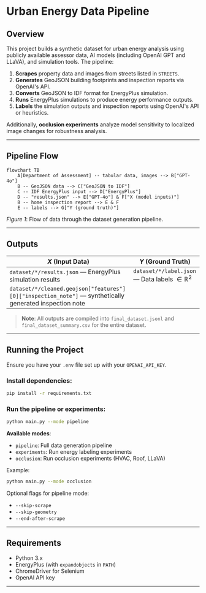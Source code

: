# Urban Energy Data Pipeline

## Overview
This project builds a synthetic dataset for urban energy analysis using publicly available assessor data, AI models (including OpenAI GPT and LLaVA), and simulation tools. The pipeline:

1. **Scrapes** property data and images from streets listed in `STREETS`.
2. **Generates** GeoJSON building footprints and inspection reports via OpenAI's API.
3. **Converts** GeoJSON to IDF format for EnergyPlus simulation.
4. **Runs** EnergyPlus simulations to produce energy performance outputs.
5. **Labels** the simulation outputs and inspection reports using OpenAI's API or heuristics.

Additionally, **occlusion experiments** analyze model sensitivity to localized image changes for robustness analysis.

---

## Pipeline Flow

```mermaid
flowchart TB
    A[Department of Assessment] -- tabular data, images --> B["GPT-4o"]
    B -- GeoJSON data --> C["GeoJSON to IDF"]
    C -- IDF EnergyPlus input --> D["EnergyPlus"]
    D -- "results.json" --> E["GPT-4o"] & F["X (model inputs)"]
    B -- home inspection report --> E & F
    E -- labels --> G["Y (ground truth)"]
```
_Figure 1_: Flow of data through the dataset generation pipeline.

---

## Outputs

| $X$ (Input Data) | $Y$ (Ground Truth) |
|------------------|--------------------|
| `dataset/*/results.json` — EnergyPlus simulation results | `dataset/*/label.json` — Data labels $\in \mathbb{R}^2$ |
| `dataset/*/cleaned.geojson["features"][0]["inspection_note"]` — synthetically generated inspection note | |

> **Note**: All outputs are compiled into `final_dataset.jsonl` and `final_dataset_summary.csv` for the entire dataset.

---

## Running the Project
Ensure you have your `.env` file set up with your `OPENAI_API_KEY`.

### Install dependencies:
```bash
pip install -r requirements.txt
```

### Run the pipeline or experiments:
```bash
python main.py --mode pipeline
```

**Available modes**:
- `pipeline`: Full data generation pipeline
- `experiments`: Run energy labeling experiments
- `occlusion`: Run occlusion experiments (HVAC, Roof, LLaVA)

Example:
```bash
python main.py --mode occlusion
```

Optional flags for pipeline mode:
- `--skip-scrape`
- `--skip-geometry`
- `--end-after-scrape`

---

## Requirements
- Python 3.x
- EnergyPlus (with `expandobjects` in `PATH`)
- ChromeDriver for Selenium
- OpenAI API key

---
